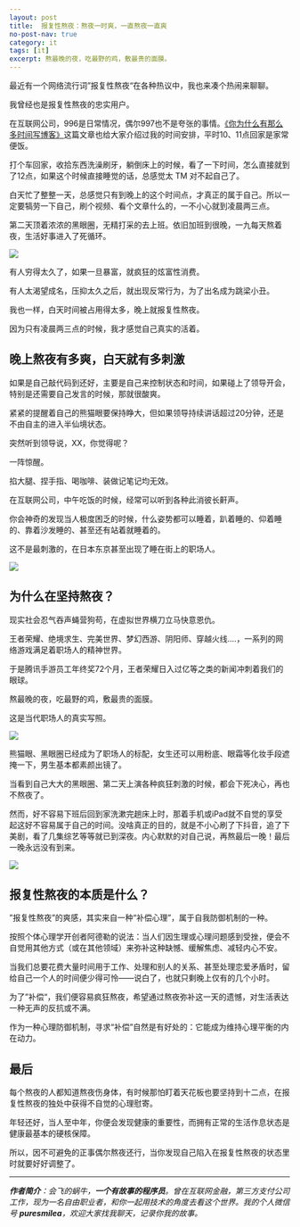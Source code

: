 ```yaml
---
layout: post
title:  报复性熬夜：熬夜一时爽，一直熬夜一直爽
no-post-nav: true
category: it
tags: [it]
excerpt: 熬最晚的夜，吃最野的鸡，敷最贵的面膜。
---
```


最近有一个网络流行词”报复性熬夜“在各种热议中，我也来凑个热闹来聊聊。

我曾经也是报复性熬夜的忠实用户。

在互联网公司，996是日常情况，偶尔997也不是夸张的事情。[《你为什么有那么多时间写博客》](http://www.ityouknow.com/it/2019/06/10/write-blog.html)这篇文章也给大家介绍过我的时间安排，平时10、11点回家是家常便饭。

打个车回家，收拾东西洗澡刷牙，躺倒床上的时候，看了一下时间，怎么直接就到了12点，如果这个时候直接睡觉的话，总感觉太 TM 对不起自己了。

白天忙了整整一天，总感觉只有到晚上的这个时间点，才真正的属于自己。所以一定要犒劳一下自己，刷个视频、看个文章什么的，一不小心就到凌晨两三点。

第二天顶着浓浓的黑眼圈，无精打采的去上班。依旧加班到很晚，一九每天熬着夜，生活好事进入了死循环。

![](http://favorites.ren/assets/images/2019/it/aoye01.jpg)

有人穷得太久了，如果一旦暴富，就疯狂的炫富性消费。

有人太渴望成名，压抑太久之后，就出现反常行为，为了出名成为跳梁小丑。

我也一样，白天时间被占用得太多，晚上就报复性熬夜。

因为只有凌晨两三点的时候，我才感觉自己真实的活着。

## 晚上熬夜有多爽，白天就有多刺激

如果是自己敲代码到还好，主要是自己来控制状态和时间，如果碰上了领导开会，特别是还需要自己发言的时候，那就很酸爽。

紧紧的提醒着自己的熊猫眼要保持睁大，但如果领导持续讲话超过20分钟，还是不由自主的进入半仙境状态。

突然听到领导说，XX，你觉得呢？

一阵惊醒。

掐大腿、捏手指、喝咖啡、装做记笔记均无效。

在互联网公司，中午吃饭的时候，经常可以听到各种此消彼长鼾声。

你会神奇的发现当人极度困乏的时候，什么姿势都可以睡着，趴着睡的、仰着睡的、靠着沙发睡的、甚至还有站着就睡着的。

这不是最刺激的，在日本东京甚至出现了睡在街上的职场人。

![](http://favorites.ren/assets/images/2019/it/aoye02.jpg)


## 为什么在坚持熬夜？

现实社会忍气吞声蝇营狗苟，在虚拟世界横刀立马快意恩仇。

王者荣耀、绝境求生、完美世界、梦幻西游、阴阳师、穿越火线....，一系列的网络游戏满足着职场人的精神世界。

于是腾讯手游员工年终奖72个月，王者荣耀日入过亿等之类的新闻冲刺着我们的眼球。

熬最晚的夜，吃最野的鸡，敷最贵的面膜。

这是当代职场人的真实写照。

![](http://favorites.ren/assets/images/2019/it/aoye03.jpg)

熊猫眼、黑眼圈已经成为了职场人的标配，女生还可以用粉底、眼霜等化妆手段遮掩一下，男生基本都素颜出镜了。

当看到自己大大的黑眼圈、第二天上演各种疯狂刺激的时候，都会下死决心，再也不熬夜了。

然而，好不容易下班后回到家洗漱完趟床上时，那着手机或iPad就不自觉的享受起这好不容易属于自己的时间。没啥真正的目的，就是不小心刷了下抖音，追了下美剧，看了几集综艺等等就已到深夜。内心默默的对自己说，再熬最后一晚！最后一晚永远没有到来。

![](http://favorites.ren/assets/images/2019/it/aoye04.jpg)

## 报复性熬夜的本质是什么？

”报复性熬夜”的爽感，其实来自一种“补偿心理”，属于自我防御机制的一种。

按照个体心理学开创者阿德勒的说法：当人们因生理或心理问题感到受挫，便会不自觉用其他方式（或在其他领域）来弥补这种缺憾、缓解焦虑、减轻内心不安。

当我们总要花费大量时间用于工作、处理和别人的关系、甚至处理恋爱矛盾时，留给自己一个人的时间便少得可怜——说白了，也就只剩晚上仅有的几个小时。

为了”补偿“，我们便容易疯狂熬夜，希望通过熬夜弥补这一天的遗憾，对生活表达一种无声的反抗或不满。

作为一种心理防御机制，寻求“补偿”自然是有好处的：它能成为维持心理平衡的内在动力。

## 最后

每个熬夜的人都知道熬夜伤身体，有时候那怕盯着天花板也要坚持到十二点，在报复性熬夜的独处中获得不自觉的心理慰寄。

年轻还好，当人至中年，你便会发现健康的重要性，而拥有正常的生活作息状态是健康最基本的硬核保障。

所以，因不可避免的正事偶尔熬夜还行，当你发现自己陷入在报复性熬夜的状态里时就要好好调整了。

---

***作者简介**：会飞的蜗牛，**一个有故事的程序员**。曾在互联网金融，第三方支付公司工作，现为一名自由职业者，和你一起用技术的角度去看这个世界。我的个人微信号 **puresmilea**，欢迎大家找我聊天，记录你我的故事。*